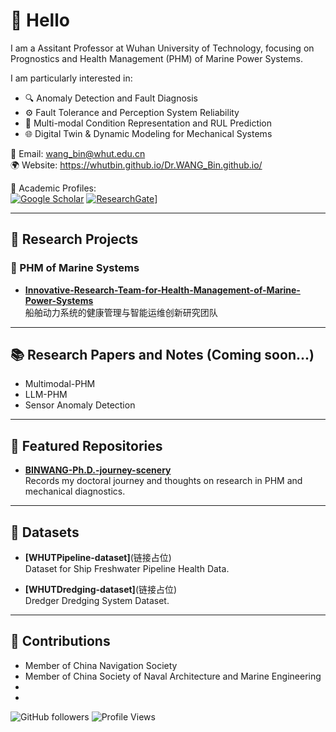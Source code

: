 

# 👋 Hello

I am a Assitant Professor at Wuhan University of Technology, focusing on Prognostics and Health Management (PHM) of Marine Power Systems.

I am particularly interested in:

- 🔍 Anomaly Detection and Fault Diagnosis  
- ⚙️ Fault Tolerance and Perception System Reliability  
- 🧠 Multi-modal Condition Representation and RUL Prediction  
- 🌐 Digital Twin & Dynamic Modeling for Mechanical Systems

📧 Email: wang_bin@whut.edu.cn  
🌍 Website: https://whutbin.github.io/Dr.WANG_Bin.github.io/


🔗 Academic Profiles:  
[![Google Scholar](https://img.shields.io/badge/Google%20Scholar-4285F4?style=flat&logo=google-scholar&logoColor=white)](https://scholar.google.com/citations?user=[YOUR_ID_HERE](https://scholar.google.com/citations?user=qZyYl8MAAAAJ&hl=en))    
[![ResearchGate](https://img.shields.io/badge/ResearchGate-00CCBB?style=flat&logo=ResearchGate&logoColor=white)](https://www.researchgate.net/profile/[[YOUR_ID_HERE]([https://www.researchgate.net/profile/Bin-Wang-wangbin?ev=hdr_xprf](https://www.researchgate.net/profile/Bin-Wang-wangbin?ev=hdr_xprf)))]


---

## 📘 Research Projects

### 🔬 PHM of Marine Systems
- [**Innovative-Research-Team-for-Health-Management-of-Marine-Power-Systems**](https://github.com/WHUTBIN/Innovative-Research-Team-for-Health-Management-of-Marine-Power-Systems)  
  船舶动力系统的健康管理与智能运维创新研究团队

---

## 📚 Research Papers and Notes (Coming soon...)

- Multimodal-PHM
- LLM-PHM
- Sensor Anomaly Detection

---
## 📂 Featured Repositories

- [**BINWANG-Ph.D.-journey-scenery**](https://github.com/WHUTBIN/BINWANG-Ph.D.-journey-scenery)  
  Records my doctoral journey and thoughts on research in PHM and mechanical diagnostics.

---

## 🧪 Datasets

- **[WHUTPipeline-dataset]**(链接占位)  
  Dataset for Ship Freshwater Pipeline Health Data.

- **[WHUTDredging-dataset]**(链接占位)  
 Dredger Dredging System Dataset.

---

## 🎯 Contributions

- Member of China Navigation Society
- Member of China Society of Naval Architecture and Marine Engineering
- 
- 

![GitHub followers](https://img.shields.io/github/followers/WHUTBIN?style=social)
![Profile Views](https://komarev.com/ghpvc/?username=WHUTBIN&color=blue)
